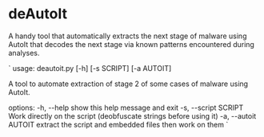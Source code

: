 # deAutoIt
A handy tool that automatically extracts the next stage of malware using AutoIt that decodes the next stage via known patterns encountered during analyses.


`
usage: deautoit.py [-h] [-s SCRIPT] [-a AUTOIT]

A tool to automate extraction of stage 2 of some cases of malware using AutoIt.

options:
  -h, --help           show this help message and exit
  -s, --script SCRIPT  Work directly on the script (deobfuscate strings before using it)
  -a, --autoit AUTOIT  extract the script and embedded files then work on them
  `
